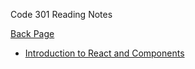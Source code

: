 Code 301 Reading Notes

[Back Page](README.md)

- [Introduction to React and Components](301-Class-01.md)
